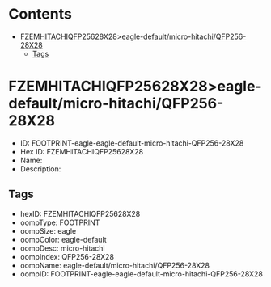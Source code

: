 



Contents
========

* [FZEMHITACHIQFP25628X28>eagle-default/micro-hitachi/QFP256-28X28](#fzemhitachiqfp25628x28eagle-defaultmicro-hitachiqfp256-28x28)
	* [Tags](#tags)

# FZEMHITACHIQFP25628X28>eagle-default/micro-hitachi/QFP256-28X28

- ID: FOOTPRINT-eagle-eagle-default-micro-hitachi-QFP256-28X28
- Hex ID: FZEMHITACHIQFP25628X28
- Name: 
- Description: 

## Tags

- hexID: FZEMHITACHIQFP25628X28
- oompType: FOOTPRINT
- oompSize: eagle
- oompColor: eagle-default
- oompDesc: micro-hitachi
- oompIndex: QFP256-28X28
- oompName: eagle-default/micro-hitachi/QFP256-28X28
- oompID: FOOTPRINT-eagle-eagle-default-micro-hitachi-QFP256-28X28
